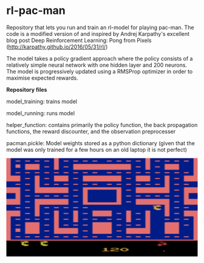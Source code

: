 # rl-pac-man


Repository that lets you run and train an rl-model for playing pac-man. The code is a modified version of and inspired by Andrej Karpathy's excellent blog post Deep Reinforcement Learning: Pong from Pixels (http://karpathy.github.io/2016/05/31/rl/)

The model takes a policy gradient approach where the policy consists of a relatively simple neural network with one hidden layer and 200 neurons. The model is progressively updated using a RMSProp optimizer in order to maximise expected rewards. 

**Repository files**

model_training: trains model 

model_running: runs model

helper_function: contains primarily the policy function, the back propagation functions, the reward discounter, and the observation preprocesser

pacman.pickle: Model weights stored as a python dictionary (given that the model was only trained for a few hours on an old laptop it is not perfect)

![](test.gif)
